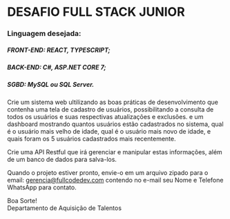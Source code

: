 # DESAFIO FULL STACK JUNIOR

<h3> Linguagem desejada: </h3> 
<h5>FRONT-END: REACT, TYPESCRIPT; </h5> 
<h5> BACK-END: C#, ASP.NET CORE 7; </h5> 
<h5> SGBD: MySQL ou SQL Server. </h5>

Crie um sistema web ultilizando as boas práticas de desenvolvimento que contenha uma tela de cadastro de usuários, possibilitando a consulta de todos os usuários e suas respectivas atualizações
e exclusões.  e um dashboard mostrando quantos usuários estão cadastrados no sistema, qual é o usuário mais velho de idade, qual é o usuário mais novo de idade, e quais foram os 5 usuários
cadastrados mais recentemente.

Crie uma API Restful que irá gerenciar e manipular estas informações, além de um banco de dados para salva-los. 

Quando o projeto estiver pronto, envie-o em um arquivo zipado para o email: gerencia@fullcodedev.com contendo no e-mail seu Nome e Telefone WhatsApp para contato.

Boa Sorte!<br>Departamento de Aquisição de Talentos</br>
